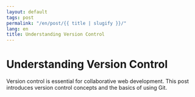 ```yaml
---
layout: default
tags: post
permalink: "/en/post/{{ title | slugify }}/"
lang: en
title: Understanding Version Control
---
```


# Understanding Version Control

Version control is essential for collaborative web development. This post introduces version control concepts and the basics of using Git.
